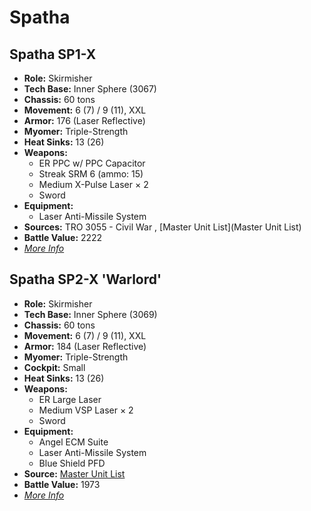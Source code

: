 # Spatha 

## Spatha SP1-X 

- **Role:** Skirmisher 
- **Tech Base:** Inner Sphere (3067) 
- **Chassis:** 60 tons 
- **Movement:** 6 (7) / 9 (11), XXL 
- **Armor:** 176 (Laser Reflective) 
- **Myomer:** Triple-Strength 
- **Heat Sinks:** 13 (26) 
- **Weapons:** 
  - ER PPC w/ PPC Capacitor 
  - Streak SRM 6 (ammo: 15) 
  - Medium X-Pulse Laser × 2 
  - Sword 
- **Equipment:** 
  - Laser Anti-Missile System 
- **Sources:** TRO 3055 - Civil War , [Master Unit List](Master Unit List) 
- **Battle Value:** 2222 
- [*More Info*](spatha/spatha_sp1-x.md) 

## Spatha SP2-X 'Warlord' 

- **Role:** Skirmisher 
- **Tech Base:** Inner Sphere (3069) 
- **Chassis:** 60 tons 
- **Movement:** 6 (7) / 9 (11), XXL 
- **Armor:** 184 (Laser Reflective) 
- **Myomer:** Triple-Strength 
- **Cockpit:** Small 
- **Heat Sinks:** 13 (26) 
- **Weapons:** 
  - ER Large Laser 
  - Medium VSP Laser × 2 
  - Sword 
- **Equipment:** 
  - Angel ECM Suite 
  - Laser Anti-Missile System 
  - Blue Shield PFD 
- **Source:** [Master Unit List](http://masterunitlist.info/Unit/Details/2999/spatha-sp2-x-warlord) 
- **Battle Value:** 1973 
- [*More Info*](spatha/spatha_sp2-x_warlord.md) 

